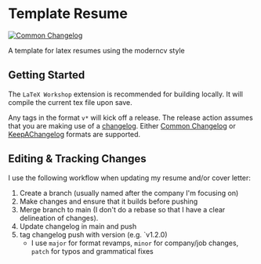 # Template Resume

[![Common Changelog](https://common-changelog.org/badge.svg)](https://common-changelog.org)

A template for latex resumes using the moderncv style

## Getting Started

The `LaTeX Workshop` extension is recommended for building locally. It will compile the current tex file upon save.

Any tags in the format `v*` will kick off a release. The release action assumes that you are making use of a [changelog](/CHANGELOG.md).
Either [Common Changelog](https://common-changelog.org) or [KeepAChangelog](https://keepachangelog.com/) formats are supported.

## Editing & Tracking Changes

I use the following workflow when updating my resume and/or cover letter:

1. Create a branch (usually named after the company I'm focusing on)
1. Make changes and ensure that it builds before pushing
1. Merge branch to main (I don't do a rebase so that I have a clear delineation of changes).
1. Update changelog in main and push
1. tag changelog push with version (e.g. `v1.2.0)
   - I use `major` for format revamps, `minor` for company/job changes, `patch` for typos and grammatical fixes
